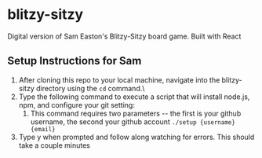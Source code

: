 # blitzy-sitzy
Digital version of Sam Easton's Blitzy-Sitzy board game. Built with React

## Setup Instructions for Sam
1. After cloning this repo to your local machine, navigate into the blitzy-sitzy directory using the `cd` command.\
2. Type the following command to execute a script that will install node.js, npm, and configure your git setting:
    1. This command requires two parameters -- the first is your github username, the second your github account
    `./setup {username} {email}`
3. Type y when prompted and follow along watching for errors. This should take a couple minutes